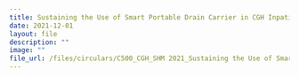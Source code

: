 ```yaml
---
title: Sustaining the Use of Smart Portable Drain Carrier in CGH Inpatient Wards
date: 2021-12-01
layout: file
description: ""
image: ""
file_url: /files/circulars/C500_CGH_SHM 2021_Sustaining the Use of Smart Portable Drain Carrier.pdf
---
```

